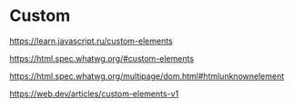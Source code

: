 # Custom

https://learn.javascript.ru/custom-elements

https://html.spec.whatwg.org/#custom-elements

https://html.spec.whatwg.org/multipage/dom.html#htmlunknownelement

https://web.dev/articles/custom-elements-v1